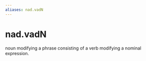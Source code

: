 ```yaml
---
aliases: nad.vadN
---
```

# nad.vadN

noun modifying a phrase consisting of a verb modifying a nominal expression.
> 